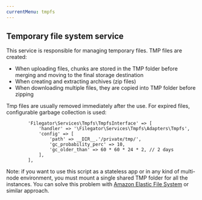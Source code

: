 ```yaml
---
currentMenu: tmpfs
---
```


## Temporary file system service
This service is responsible for managing temporary files. TMP files are created:

- When uploading files, chunks are stored in the TMP folder before merging and moving to the final storage destination
- When creating and extracting archives (zip files)
- When downloading multiple files, they are copied into TMP folder before zipping


Tmp files are usually removed immediately after the use. For expired files, configurable garbage collection is used:

```
        'Filegator\Services\Tmpfs\TmpfsInterface' => [
            'handler' => '\Filegator\Services\Tmpfs\Adapters\Tmpfs',
            'config' => [
                'path' => __DIR__.'/private/tmp/',
                'gc_probability_perc' => 10,
                'gc_older_than' => 60 * 60 * 24 * 2, // 2 days
            ],
        ],
```

Note: if you want to use this script as a stateless app or in any kind of multi-node environment, you must mount a single shared TMP folder for all the instances. You can solve this problem with [Amazon Elastic File System](https://aws.amazon.com/efs/) or similar approach.
